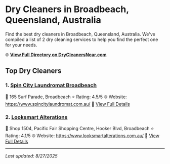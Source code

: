# Dry Cleaners in Broadbeach, Queensland, Australia

Find the best dry cleaners in Broadbeach, Queensland, Australia. We've compiled a list of 2 dry cleaning services to help you find the perfect one for your needs.

🌐 **[View Full Directory on DryCleanersNear.com](https://drycleanersnear.com/city/Australia/Queensland/Broadbeach)**

## Top Dry Cleaners

### 1. [Spin City Laundromat Broadbeach](https://drycleanersnear.com/dryCleaner/68aa738839cc7c0899005bdf/spin-city-laundromat-broadbeach)
📍 165 Surf Parade, Broadbeach
⭐ Rating: 4.5/5
🌐 Website: https://www.spincitylaundromat.com.au/
🔗 [View Full Details](https://drycleanersnear.com/dryCleaner/68aa738839cc7c0899005bdf/spin-city-laundromat-broadbeach)

### 2. [Looksmart Alterations](https://drycleanersnear.com/dryCleaner/68aa733639cc7c0899005929/looksmart-alterations)
📍 Shop 1504, Pacific Fair Shopping Centre, Hooker Blvd, Broadbeach
⭐ Rating: 4.1/5
🌐 Website: https://www.looksmartalterations.com.au/
🔗 [View Full Details](https://drycleanersnear.com/dryCleaner/68aa733639cc7c0899005929/looksmart-alterations)


---

*Last updated: 8/27/2025*
